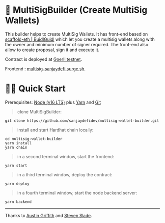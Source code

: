 # 👛 MultiSigBuilder (Create MultiSig Wallets)

This builder helps to create MultiSig Wallets. It has front-end based on [scaffold-eth | BuidlGuidl](https://github.com/scaffold-eth/scaffold-eth-challenges) which let you create a multisig wallets along with the owner and minimum number of signer required. The front-end also allow to create proposal, sign it and execute it.

Contract is deployed at [Goerli testnet](https://goerli.etherscan.io/address/0x6dfd19094e714221b8c4b59f3399cdcedbc4dc92).

Frontend : [multisig-sanjaydefi.surge.sh](https://multisig-sanjaydefi.surge.sh/).

# 🏄‍♂️ Quick Start

Prerequisites: [Node (v16 LTS)](https://nodejs.org/en/download/) plus [Yarn](https://classic.yarnpkg.com/en/docs/install/) and [Git](https://git-scm.com/downloads)

> clone MultiSigBuilder:

```shell
git clone https://github.com/sanjaydefidev/multisig-wallet-builder.git
```

> install and start Hardhat chain locally:

```shell
cd multisig-wallet-builder
yarn install
yarn chain
```

> in a second terminal window, start the frontend:

```shell
yarn start
```

> in a third terminal window, deploy the contract:

```shell
yarn deploy
```

> in a fourth terminal window, start the node backend server:

```shell
yarn backend
```

---

Thanks to [Austin Griffith](https://github.com/austintgriffith) and [Steven Slade](https://github.com/stevenpslade).
